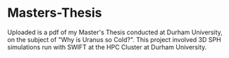 # Masters-Thesis

Uploaded is a pdf of my Master's Thesis conducted at Durham University, on the subject of "Why is Uranus so Cold?". This project involved 3D SPH simulations run with SWIFT at the HPC Cluster at Durham University.
